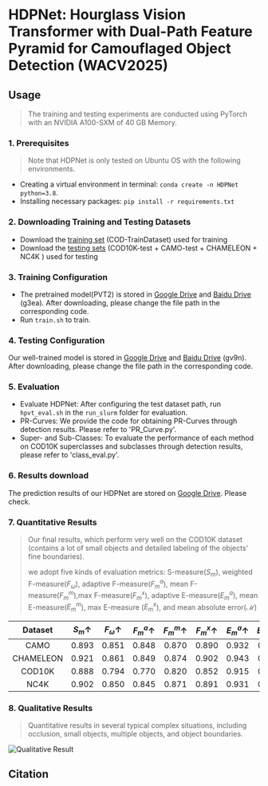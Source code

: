 # HDPNet: Hourglass Vision Transformer with Dual-Path Feature Pyramid for Camouflaged Object Detection (WACV2025)

## Usage

> The training and testing experiments are conducted using PyTorch with an NVIDIA A100-SXM of 40 GB Memory.

### 1. Prerequisites

> Note that HDPNet is only tested on Ubuntu OS with the following environments.

- Creating a virtual environment in terminal: `conda create -n HDPNet python=3.8`.
- Installing necessary packages: `pip install -r requirements.txt`

### 2. Downloading Training and Testing Datasets

- Download the [training set](https://drive.google.com/drive/folders/1V1z3WxDOqZeo8adIu6vmh8rZPf31M_To?usp=drive_link) (COD-TrainDataset) used for training 
- Download the [testing sets](https://drive.google.com/drive/folders/1UndxEPkZFxZwbrVvctb8ZvRpThwB7AND?usp=drive_link) (COD10K-test + CAMO-test + CHAMELEON + NC4K ) used for testing

### 3. Training Configuration

- The pretrained model(PVT2) is stored in [Google Drive](https://drive.google.com/file/d/1fJpCAKDIISC5yQcr4XASalv95hdI5cB4/view?usp=drive_link) and [Baidu Drive](https://pan.baidu.com/s/1WhKe3unTSfsHboCzUu0OqQ) (g3ea). After downloading, please change the file path in the corresponding code.
- Run `train.sh` to train.

### 4. Testing Configuration

Our well-trained model is stored in [Google Drive](https://drive.google.com/file/d/1LfKhIV0cXl_lNpkrLsv4TMvcRMx_IIYW/view?usp=drive_link) and [Baidu Drive](https://pan.baidu.com/s/1ESnWJ19ivgSrOxadWJRDuQ) (gv9n). After downloading, please change the file path in the corresponding code.

### 5. Evaluation

- Evaluate HDPNet: After configuring the test dataset path, run `hpvt_eval.sh` in the `run_slurm` folder for evaluation.
- PR-Curves: We provide the code for obtaining PR-Curves through detection results. Please refer to 'PR_Curve.py'.
- Super- and Sub-Classes: To evaluate the performance of each method on COD10K superclasses and subclasses through detection results, please refer to 'class_eval.py'.

### 6. Results download

The prediction results of our HDPNet are stored on [Google Drive](https://drive.google.com/drive/folders/1znoCKopi-CtAxj2-ixOTjjx833-PlxAx?usp=drive_link). Please check.

### 7. Quantitative Results
> 
> Our final results,  which perform very well on the COD10K dataset (contains a lot of small objects and detailed labeling of the objects' fine boundaries).
>
> we adopt five kinds of evaluation metrics:
> S-measure($S_m$), weighted F-measure($F_{\omega}$), adaptive F-measure($F^a_m$), mean F-measure($F^m_m$),max F-measure($F^x_m$), adaptive E-measure($E^a_m$),
> mean E-measure($E^m_m$), max E-measure ($E^x_m$), and mean absolute error($\mathcal{M}$)
> 
| Dataset   | $S_m \uparrow$ | $F_{\omega} \uparrow$ | $F^a_m \uparrow$ | $F^m_m \uparrow$ | $F^x_m \uparrow$ | $E^a_m \uparrow$ | $E^m_m \uparrow$ | $E^x_m \uparrow$ | $\mathcal{M} \downarrow$ |
|:---------:|:--------------:|:--------------------:|:----------------:|:----------------:|:----------------:|:----------------:|:----------------:|:----------------:|:-------------------------:|
| CAMO      |    0.893       |        0.851         |      0.848       |      0.870       |      0.890       |      0.932       |      0.934       |      0.948       |           0.040           |
| CHAMELEON |    0.921       |        0.861         |      0.849       |      0.874       |      0.902       |      0.943       |      0.947       |      0.970       |           0.021           |
| COD10K    |    0.888       |        0.794         |      0.770       |      0.820       |      0.852       |      0.915       |      0.925       |      0.951       |           0.020           |
| NC4K      |    0.902       |        0.850         |      0.845       |      0.871       |      0.891       |      0.931       |      0.934       |      0.950       |           0.029           |
> 
### 8. Qualitative Results
>
>Quantitative results in several typical complex situations, including occlusion, small objects, multiple objects, and object boundaries.
> 
![Qualitative Result](https://github.com/LittleGrey-hjp/HDPNet/blob/main/Visio-camouflage_fig1.jpg)


## Citation

```

```
